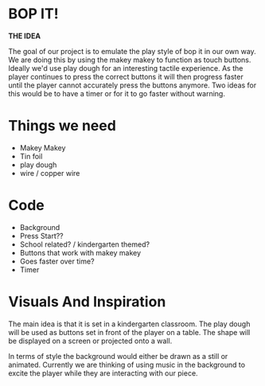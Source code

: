# BOP IT! 

**THE IDEA**

The goal of our project is to emulate the play style of bop it in our own way. We are doing this by using the makey makey to function as touch buttons. Ideally we'd use play dough for an interesting tactile experience. As the player continues to press the correct buttons it will then progress faster until the player cannot accurately press the buttons anymore. Two ideas for this would be to have a timer or for it to go faster without warning.  


# Things we need 
- Makey Makey 
- Tin foil
- play dough 
- wire / copper wire 

# Code
- Background 
- Press Start?? 
- School related? / kindergarten themed?
- Buttons that work with makey makey 
- Goes faster over time? 
- Timer

# Visuals And Inspiration

The main idea is that it is set in a kindergarten classroom. The play dough will be used as buttons set in front of the player on a table. The shape will be displayed on a screen or projected onto a wall. 

In terms of style the background would either be drawn as a still or animated. Currently we are thinking of using music in the background to excite the player while they are interacting with our piece. 